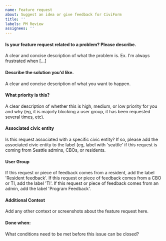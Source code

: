 ```yaml
---
name: Feature request
about: Suggest an idea or give feedback for CiviForm
title: ''
labels: PM Review
assignees: ''
---
```


#### Is your feature request related to a problem? Please describe.

A clear and concise description of what the problem is. Ex. I'm always frustrated when [...]

#### Describe the solution you'd like.

A clear and concise description of what you want to happen.

#### What priority is this?

A clear description of whether this is high, medium, or low priority for you and why (eg, it is majorly blocking a user group, it has been requested several times, etc).

#### Associated civic entity

Is this request associated with a specific civic entity? If so, please add the associated civic entity to the label (eg, label with 'seattle' if this request is coming from Seattle admins, CBOs, or residents.

#### User Group

If this request or piece of feedback comes from a resident, add the label 'Resident feedback'.
If this request or piece of feedback comes from a CBO or TI, add the label 'TI'.
If this request or piece of feedback comes from an admin, add the label 'Program Feedback'.

#### Additional Context

Add any other context or screenshots about the feature request here.

#### Done when:

What conditions need to be met before this issue can be closed?

